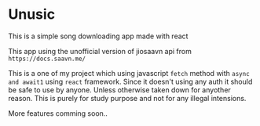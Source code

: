 # Unusic

This is a simple song downloading app made with react

This app using the unofficial version of jiosaavn api from ```https://docs.saavn.me/```

This is a one of my project which using javascript ```fetch``` method with ```async and await1``` using ```react``` framework. Since it doesn't using any auth it should be safe to use by anyone. Unless otherwise taken down for anyother reason. This is purely for study purpose and not for any illegal intensions.

More features comming soon..